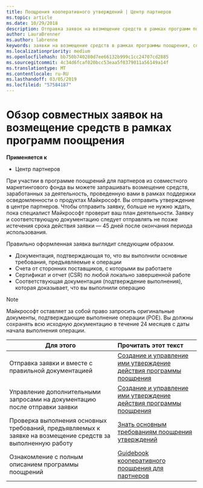 ```yaml
---
title: Поощрения кооперативного утверждений | Центр партнеров
ms.topic: article
ms.date: 10/29/2018
description: Отправка заявок на возмещение средств в рамках программ поощрения без первоначальной проверки вашего плана деятельности.
author: LauraBrenner
ms.author: labrenne
keywords: заявки на возмещение средств в рамках программы поощрения, совместные заявки, совместные фонды
ms.localizationpriority: medium
ms.openlocfilehash: bb750b740280d7ee66132b999c1cc24707cd2885
ms.sourcegitcommit: 4c34d6fcaf020bcc53eaa5f0379011a56149a14f
ms.translationtype: MT
ms.contentlocale: ru-RU
ms.lasthandoff: 03/05/2019
ms.locfileid: "57584187"
---
```

# <a name="incentives-co-op-claims-overview"></a>Обзор совместных заявок на возмещение средств в рамках программ поощрения

**Применяется к**

- Центр партнеров

При участии в программе поощрений для партнеров из совместного маркетингового фонда вы можете запрашивать возмещение средств, заработанных за деятельность, проведенную вами в рамках поддержки осведомленности о продуктах Майкрософт. Вы отправить утверждение в центре партнеров. Чтобы отправить заявку, больше не нужно ждать, пока специалист Майкрософт проверит ваш план деятельности. Заявку и соответствующую документацию следует отправлять не позже истечения срока действия заявки — 45 дней после окончания периода использования. 

Правильно оформленная заявка выглядит следующим образом.

- Документация, подтверждающая то, что вы выполнили основные требования, предъявляемые к операции
- Счета от сторонних поставщиков, с которыми вы работаете
- Сертификат и отчет (CSR) по любой локально завершенной работе
- Соответствующая документация (подтверждение выполнения), которая доказывает, что вы выполнили операцию 

>[!NOTE]
>Майкрософт оставляет за собой право запросить оригинальные документы, подтверждающие выполнение операции (POE). Вы должны сохранять всю исходную документацию в течение 24 месяцев с даты начала выполнения операции. 

|**Для этого**   |**Прочитать этот текст**   |
|-----------------|:--------------------------------------|
|Отправка заявки и вместе с правильной документацией|[Создание и управление ими утверждение действия программы поощрения](create-incentives-claims.md)|
|Управление дополнительными запросами на документацию после отправки заявки|[Создание и управление ими утверждение действия программы поощрения](create-incentives-claims.md)  |
|Проверка выполнения основных требований, предъявляемых к заявке на возмещение средств за выполненную работу|[Знать основным требованиям поощрения утверждений](core-requirements.md)   |
|Ознакомление с полным описанием программы поощрений|[Guidebook кооперативного поощрения для партнеров](https://assets.microsoft.com/coop-guidebook.pdf)
                                                                                 
                                   